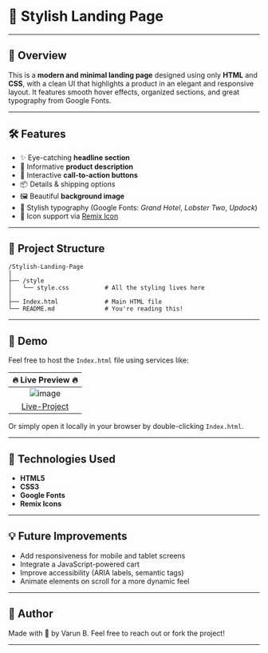 # 🌟 Stylish Landing Page
---

## 📄 Overview

This is a **modern and minimal landing page** designed using only **HTML** and **CSS**, with a clean UI that highlights a product in an elegant and responsive layout. It features smooth hover effects, organized sections, and great typography from Google Fonts.

---

## 🛠️ Features

- ✨ Eye-catching **headline section**
- 📝 Informative **product description**
- 🛒 Interactive **call-to-action buttons**
- 📦 Details & shipping options
- 🖼️ Beautiful **background image**
- 🎨 Stylish typography (Google Fonts: *Grand Hotel*, *Lobster Two*, *Updock*)
- 💬 Icon support via [Remix Icon](https://remixicon.com/)

---

## 📁 Project Structure

```
/Stylish-Landing-Page
│
├── /style
│   └── style.css          # All the styling lives here
│
├── Index.html             # Main HTML file
└── README.md              # You're reading this!
```

---

## 🔗 Demo

Feel free to host the `Index.html` file using services like:


| 🔥 **Live Preview** 🔥 |
|:---------------------:|
| ![image]() |
| [Live-Project](https://varunb453.github.io/Stylish-Landing-Page/) |

Or simply open it locally in your browser by double-clicking `Index.html`.

---

## 🚀 Technologies Used

- **HTML5**
- **CSS3**
- **Google Fonts**
- **Remix Icons**

---

## 💡 Future Improvements

- Add responsiveness for mobile and tablet screens
- Integrate a JavaScript-powered cart
- Improve accessibility (ARIA labels, semantic tags)
- Animate elements on scroll for a more dynamic feel

---

## 🙌 Author

Made with 💛 by Varun B. 
Feel free to reach out or fork the project!

---
